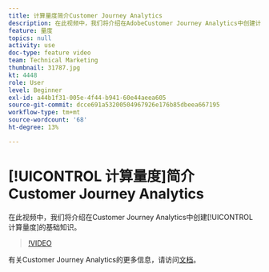 ```yaml
---
title: 计算量度简介Customer Journey Analytics
description: 在此视频中，我们将介绍在AdobeCustomer Journey Analytics中创建计算量度的基础知识。
feature: 量度
topics: null
activity: use
doc-type: feature video
team: Technical Marketing
thumbnail: 31787.jpg
kt: 4448
role: User
level: Beginner
exl-id: a44b1f31-005e-4f44-b941-60e44aeea605
source-git-commit: dcce691a53200504967926e176b85dbeea667195
workflow-type: tm+mt
source-wordcount: '68'
ht-degree: 13%

---
```


# [!UICONTROL 计算量度]简介Customer Journey Analytics

在此视频中，我们将介绍在Customer Journey Analytics中创建[!UICONTROL 计算量度]的基础知识。

>[!VIDEO](https://video.tv.adobe.com/v/31787/?quality=12)

有关Customer Journey Analytics的更多信息，请访问[文档](https://docs.adobe.com/content/help/zh-Hans/analytics-platform/using/cja-landing.html)。
